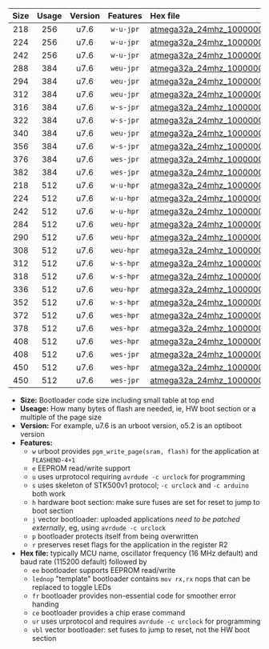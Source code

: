 |Size|Usage|Version|Features|Hex file|
|:-:|:-:|:-:|:-:|:--|
|218|256|u7.6|`w-u-jpr`|[atmega32a_24mhz_1000000bps_ur_vbl.hex](https://raw.githubusercontent.com/stefanrueger/urboot/main//atmega32a_24mhz_1000000bps_ur_vbl.hex)|
|224|256|u7.6|`w-u-jpr`|[atmega32a_24mhz_1000000bps_lednop_ur_vbl.hex](https://raw.githubusercontent.com/stefanrueger/urboot/main//atmega32a_24mhz_1000000bps_lednop_ur_vbl.hex)|
|242|256|u7.6|`w-u-jpr`|[atmega32a_24mhz_1000000bps_lednop_fr_ur_vbl.hex](https://raw.githubusercontent.com/stefanrueger/urboot/main//atmega32a_24mhz_1000000bps_lednop_fr_ur_vbl.hex)|
|288|384|u7.6|`weu-jpr`|[atmega32a_24mhz_1000000bps_ee_ur_vbl.hex](https://raw.githubusercontent.com/stefanrueger/urboot/main//atmega32a_24mhz_1000000bps_ee_ur_vbl.hex)|
|294|384|u7.6|`weu-jpr`|[atmega32a_24mhz_1000000bps_ee_lednop_ur_vbl.hex](https://raw.githubusercontent.com/stefanrueger/urboot/main//atmega32a_24mhz_1000000bps_ee_lednop_ur_vbl.hex)|
|312|384|u7.6|`weu-jpr`|[atmega32a_24mhz_1000000bps_ee_lednop_fr_ur_vbl.hex](https://raw.githubusercontent.com/stefanrueger/urboot/main//atmega32a_24mhz_1000000bps_ee_lednop_fr_ur_vbl.hex)|
|316|384|u7.6|`w-s-jpr`|[atmega32a_24mhz_1000000bps_vbl.hex](https://raw.githubusercontent.com/stefanrueger/urboot/main//atmega32a_24mhz_1000000bps_vbl.hex)|
|322|384|u7.6|`w-s-jpr`|[atmega32a_24mhz_1000000bps_lednop_vbl.hex](https://raw.githubusercontent.com/stefanrueger/urboot/main//atmega32a_24mhz_1000000bps_lednop_vbl.hex)|
|340|384|u7.6|`weu-jpr`|[atmega32a_24mhz_1000000bps_ee_lednop_fr_ce_ur_vbl.hex](https://raw.githubusercontent.com/stefanrueger/urboot/main//atmega32a_24mhz_1000000bps_ee_lednop_fr_ce_ur_vbl.hex)|
|356|384|u7.6|`w-s-jpr`|[atmega32a_24mhz_1000000bps_lednop_fr_vbl.hex](https://raw.githubusercontent.com/stefanrueger/urboot/main//atmega32a_24mhz_1000000bps_lednop_fr_vbl.hex)|
|376|384|u7.6|`wes-jpr`|[atmega32a_24mhz_1000000bps_ee_vbl.hex](https://raw.githubusercontent.com/stefanrueger/urboot/main//atmega32a_24mhz_1000000bps_ee_vbl.hex)|
|382|384|u7.6|`wes-jpr`|[atmega32a_24mhz_1000000bps_ee_lednop_vbl.hex](https://raw.githubusercontent.com/stefanrueger/urboot/main//atmega32a_24mhz_1000000bps_ee_lednop_vbl.hex)|
|218|512|u7.6|`w-u-hpr`|[atmega32a_24mhz_1000000bps_ur.hex](https://raw.githubusercontent.com/stefanrueger/urboot/main//atmega32a_24mhz_1000000bps_ur.hex)|
|224|512|u7.6|`w-u-hpr`|[atmega32a_24mhz_1000000bps_lednop_ur.hex](https://raw.githubusercontent.com/stefanrueger/urboot/main//atmega32a_24mhz_1000000bps_lednop_ur.hex)|
|242|512|u7.6|`w-u-hpr`|[atmega32a_24mhz_1000000bps_lednop_fr_ur.hex](https://raw.githubusercontent.com/stefanrueger/urboot/main//atmega32a_24mhz_1000000bps_lednop_fr_ur.hex)|
|284|512|u7.6|`weu-hpr`|[atmega32a_24mhz_1000000bps_ee_ur.hex](https://raw.githubusercontent.com/stefanrueger/urboot/main//atmega32a_24mhz_1000000bps_ee_ur.hex)|
|290|512|u7.6|`weu-hpr`|[atmega32a_24mhz_1000000bps_ee_lednop_ur.hex](https://raw.githubusercontent.com/stefanrueger/urboot/main//atmega32a_24mhz_1000000bps_ee_lednop_ur.hex)|
|308|512|u7.6|`weu-hpr`|[atmega32a_24mhz_1000000bps_ee_lednop_fr_ur.hex](https://raw.githubusercontent.com/stefanrueger/urboot/main//atmega32a_24mhz_1000000bps_ee_lednop_fr_ur.hex)|
|312|512|u7.6|`w-s-hpr`|[atmega32a_24mhz_1000000bps.hex](https://raw.githubusercontent.com/stefanrueger/urboot/main//atmega32a_24mhz_1000000bps.hex)|
|318|512|u7.6|`w-s-hpr`|[atmega32a_24mhz_1000000bps_lednop.hex](https://raw.githubusercontent.com/stefanrueger/urboot/main//atmega32a_24mhz_1000000bps_lednop.hex)|
|336|512|u7.6|`weu-hpr`|[atmega32a_24mhz_1000000bps_ee_lednop_fr_ce_ur.hex](https://raw.githubusercontent.com/stefanrueger/urboot/main//atmega32a_24mhz_1000000bps_ee_lednop_fr_ce_ur.hex)|
|352|512|u7.6|`w-s-hpr`|[atmega32a_24mhz_1000000bps_lednop_fr.hex](https://raw.githubusercontent.com/stefanrueger/urboot/main//atmega32a_24mhz_1000000bps_lednop_fr.hex)|
|372|512|u7.6|`wes-hpr`|[atmega32a_24mhz_1000000bps_ee.hex](https://raw.githubusercontent.com/stefanrueger/urboot/main//atmega32a_24mhz_1000000bps_ee.hex)|
|378|512|u7.6|`wes-hpr`|[atmega32a_24mhz_1000000bps_ee_lednop.hex](https://raw.githubusercontent.com/stefanrueger/urboot/main//atmega32a_24mhz_1000000bps_ee_lednop.hex)|
|408|512|u7.6|`wes-hpr`|[atmega32a_24mhz_1000000bps_ee_lednop_fr.hex](https://raw.githubusercontent.com/stefanrueger/urboot/main//atmega32a_24mhz_1000000bps_ee_lednop_fr.hex)|
|408|512|u7.6|`wes-jpr`|[atmega32a_24mhz_1000000bps_ee_lednop_fr_vbl.hex](https://raw.githubusercontent.com/stefanrueger/urboot/main//atmega32a_24mhz_1000000bps_ee_lednop_fr_vbl.hex)|
|450|512|u7.6|`wes-hpr`|[atmega32a_24mhz_1000000bps_ee_lednop_fr_ce.hex](https://raw.githubusercontent.com/stefanrueger/urboot/main//atmega32a_24mhz_1000000bps_ee_lednop_fr_ce.hex)|
|450|512|u7.6|`wes-jpr`|[atmega32a_24mhz_1000000bps_ee_lednop_fr_ce_vbl.hex](https://raw.githubusercontent.com/stefanrueger/urboot/main//atmega32a_24mhz_1000000bps_ee_lednop_fr_ce_vbl.hex)|

- **Size:** Bootloader code size including small table at top end
- **Useage:** How many bytes of flash are needed, ie, HW boot section or a multiple of the page size
- **Version:** For example, u7.6 is an urboot version, o5.2 is an optiboot version
- **Features:**
  + `w` urboot provides `pgm_write_page(sram, flash)` for the application at `FLASHEND-4+1`
  + `e` EEPROM read/write support
  + `u` uses urprotocol requiring `avrdude -c urclock` for programming
  + `s` uses skeleton of STK500v1 protocol; `-c urclock` and `-c arduino` both work
  + `h` hardware boot section: make sure fuses are set for reset to jump to boot section
  + `j` vector bootloader: uploaded applications *need to be patched externally*, eg, using `avrdude -c urclock`
  + `p` bootloader protects itself from being overwritten
  + `r` preserves reset flags for the application in the register R2
- **Hex file:** typically MCU name, oscillator frequency (16 MHz default) and baud rate (115200 default) followed by
  + `ee` bootloader supports EEPROM read/write
  + `lednop` "template" bootloader contains `mov rx,rx` nops that can be replaced to toggle LEDs
  + `fr` bootloader provides non-essential code for smoother error handing
  + `ce` bootloader provides a chip erase command
  + `ur` uses urprotocol and requires `avrdude -c urclock` for programming
  + `vbl` vector bootloader: set fuses to jump to reset, not the HW boot section
